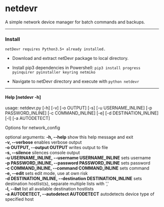 # netdevr
A simple network device manager for batch commands and backups.

---

### Install
```
netDevr requires Python3.5+ already installed.
```
- Download and extract netDevr package to local directory.

- Install pip3 dependencies in Powershell: `pip3 install progress pyinquirer pyinstaller keyring netmiko`   

- Navigate to netDevr directory and execute with `python netdevr`

---
#### Help [netdevr -h]

usage: netdevr.py [-h] [-v] [-o OUTPUT] [-s] [-u USERNAME_INLINE] [-p PASSWORD_INLINE] [-c COMMAND_INLINE] [-e]
                  [-d DESTINATION_INLINE] [-l] [-a AUTODETECT]

Options for network_config

optional arguments:
  **-h, --help**            show this help message and exit     
  **-v, --verbose**         enables verbose output      
  **-o OUTPUT, --output OUTPUT**
                        writes output to file     
  **-s, --silence**         silences console output     
  **-u USERNAME_INLINE, --username USERNAME_INLINE**
                        sets username     
  **-p PASSWORD_INLINE, --password PASSWORD_INLINE**
                        sets password     
  **-c COMMAND_INLINE, --command COMMAND_INLINE**
                        sets command      
  **-e, --edit**            sets edit mode, use at own risk     
  **-d DESTINATION_INLINE, --destination DESTINATION_INLINE**
                        sets destination hostlist(s), separate multiple lists with ','      
  **-l, --list**            list all available destination hostlists      
  **-a AUTODETECT, --autodetect AUTODETECT**
                        autodetects device type of specified host     
